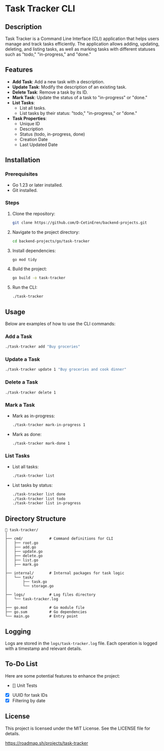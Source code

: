 # Task Tracker CLI

## Description

Task Tracker is a Command Line Interface (CLI) application that helps users manage and track tasks efficiently. The application allows adding, updating, deleting, and listing tasks, as well as marking tasks with different statuses such as "todo," "in-progress," and "done."

## Features

- **Add Task**: Add a new task with a description.
- **Update Task**: Modify the description of an existing task.
- **Delete Task**: Remove a task by its ID.
- **Mark Task**: Update the status of a task to "in-progress" or "done."
- **List Tasks**:
  - List all tasks.
  - List tasks by their status: "todo," "in-progress," or "done."
- **Task Properties**:
  - Unique ID
  - Description
  - Status (todo, in-progress, done)
  - Creation Date
  - Last Updated Date

## Installation

### Prerequisites

- Go 1.23 or later installed.
- Git installed.

### Steps

1. Clone the repository:
   ```bash
   git clone https://github.com/D-CetinEren/backend-projects.git
   ```
2. Navigate to the project directory:
   ```bash
   cd backend-projects/go/task-tracker
   ```
3. Install dependencies:
   ```bash
   go mod tidy
   ```
4. Build the project:
   ```bash
   go build -o task-tracker
   ```
5. Run the CLI:
   ```bash
   ./task-tracker
   ```

## Usage

Below are examples of how to use the CLI commands:

### Add a Task

```bash
./task-tracker add "Buy groceries"
```

### Update a Task

```bash
./task-tracker update 1 "Buy groceries and cook dinner"
```

### Delete a Task

```bash
./task-tracker delete 1
```

### Mark a Task

- Mark as in-progress:
  ```bash
  ./task-tracker mark-in-progress 1
  ```
- Mark as done:
  ```bash
  ./task-tracker mark-done 1
  ```

### List Tasks

- List all tasks:
  ```bash
  ./task-tracker list
  ```
- List tasks by status:
  ```bash
  ./task-tracker list done
  ./task-tracker list todo
  ./task-tracker list in-progress
  ```

## Directory Structure

```plaintext
📂 task-tracker/
│
├── cmd/            # Command definitions for CLI
│   ├── root.go
│   ├── add.go
│   ├── update.go
│   ├── delete.go
│   ├── list.go
│   ├── mark.go
│
├── internal/       # Internal packages for task logic
│   └── task/
│       ├── task.go
│       └── storage.go
│
├── logs/           # Log files directory
│   └── task-tracker.log
│
├── go.mod          # Go module file
├── go.sum          # Go dependencies
└── main.go         # Entry point
```

## Logging

Logs are stored in the `logs/task-tracker.log` file. Each operation is logged with a timestamp and relevant details.

## To-Do List

Here are some potential features to enhance the project:

- [] Unit Tests
- [X] UUID for task IDs
- [X] Filtering by date

## License

This project is licensed under the MIT License. See the LICENSE file for details.

https://roadmap.sh/projects/task-tracker
